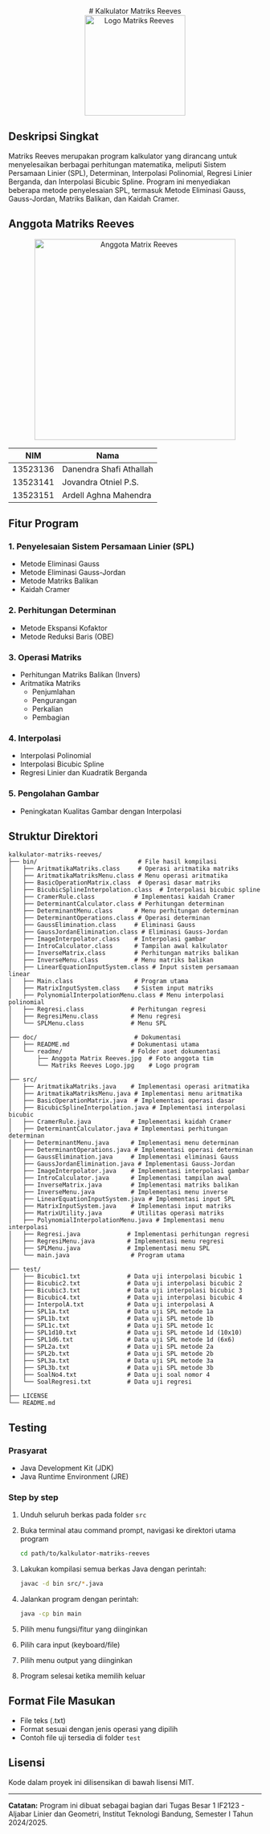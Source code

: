 <div align="center">
# Kalkulator Matriks Reeves
</div>
<div align="center">
  <img src="readme/Matriks%20Reeves%20Logo.jpg" alt="Logo Matriks Reeves" width="200"/>
</div>

## Deskripsi Singkat
Matriks Reeves merupakan program kalkulator yang dirancang untuk menyelesaikan berbagai perhitungan matematika, meliputi Sistem Persamaan Linier (SPL), Determinan, Interpolasi Polinomial, Regresi Linier Berganda, dan Interpolasi Bicubic Spline. Program ini menyediakan beberapa metode penyelesaian SPL, termasuk Metode Eliminasi Gauss, Gauss-Jordan, Matriks Balikan, dan Kaidah Cramer.

## Anggota Matriks Reeves
<div align="center">
  <img src="readme/Anggota%20Matrix%20Reeves.jpg" alt="Anggota Matrix Reeves" width="400"/>

| NIM      | Nama                    |
|----------|-------------------------|
| 13523136 | Danendra Shafi Athallah |
| 13523141 | Jovandra Otniel P.S.    |
| 13523151 | Ardell Aghna Mahendra   |
</div>

## Fitur Program

### 1. Penyelesaian Sistem Persamaan Linier (SPL)
- Metode Eliminasi Gauss
- Metode Eliminasi Gauss-Jordan
- Metode Matriks Balikan
- Kaidah Cramer

### 2. Perhitungan Determinan
- Metode Ekspansi Kofaktor
- Metode Reduksi Baris (OBE)

### 3. Operasi Matriks
- Perhitungan Matriks Balikan (Invers)
- Aritmatika Matriks
  - Penjumlahan
  - Pengurangan
  - Perkalian
  - Pembagian

### 4. Interpolasi
- Interpolasi Polinomial
- Interpolasi Bicubic Spline
- Regresi Linier dan Kuadratik Berganda

### 5. Pengolahan Gambar
- Peningkatan Kualitas Gambar dengan Interpolasi

## Struktur Direktori
```
kalkulator-matriks-reeves/
├── bin/                            # File hasil kompilasi
│   ├── AritmatikaMatriks.class     # Operasi aritmatika matriks
│   ├── AritmatikaMatriksMenu.class # Menu operasi aritmatika
│   ├── BasicOperationMatrix.class  # Operasi dasar matriks
│   ├── BicubicSplineInterpolation.class  # Interpolasi bicubic spline
│   ├── CramerRule.class           # Implementasi kaidah Cramer
│   ├── DeterminantCalculator.class # Perhitungan determinan
│   ├── DeterminantMenu.class      # Menu perhitungan determinan
│   ├── DeterminantOperations.class # Operasi determinan
│   ├── GaussElimination.class     # Eliminasi Gauss
│   ├── GaussJordanElimination.class # Eliminasi Gauss-Jordan
│   ├── ImageInterpolator.class    # Interpolasi gambar
│   ├── IntroCalculator.class      # Tampilan awal kalkulator
│   ├── InverseMatrix.class        # Perhitungan matriks balikan
│   ├── InverseMenu.class          # Menu matriks balikan
│   ├── LinearEquationInputSystem.class # Input sistem persamaan linear
│   ├── Main.class                 # Program utama
│   ├── MatrixInputSystem.class    # Sistem input matriks
│   ├── PolynomialInterpolationMenu.class # Menu interpolasi polinomial
│   ├── Regresi.class             # Perhitungan regresi
│   ├── RegresiMenu.class         # Menu regresi
│   └── SPLMenu.class             # Menu SPL
│
├── doc/                           # Dokumentasi
│   ├── README.md                 # Dokumentasi utama
│   └── readme/                   # Folder aset dokumentasi
│       ├── Anggota Matrix Reeves.jpg  # Foto anggota tim
│       └── Matriks Reeves Logo.jpg    # Logo program
│
├── src/                          
│   ├── AritmatikaMatriks.java    # Implementasi operasi aritmatika
│   ├── AritmatikaMatriksMenu.java # Implementasi menu aritmatika
│   ├── BasicOperationMatrix.java  # Implementasi operasi dasar
│   ├── BicubicSplineInterpolation.java # Implementasi interpolasi bicubic
│   ├── CramerRule.java           # Implementasi kaidah Cramer
│   ├── DeterminantCalculator.java # Implementasi perhitungan determinan
│   ├── DeterminantMenu.java      # Implementasi menu determinan
│   ├── DeterminantOperations.java # Implementasi operasi determinan
│   ├── GaussElimination.java     # Implementasi eliminasi Gauss
│   ├── GaussJordanElimination.java # Implementasi Gauss-Jordan
│   ├── ImageInterpolator.java    # Implementasi interpolasi gambar
│   ├── IntroCalculator.java      # Implementasi tampilan awal
│   ├── InverseMatrix.java        # Implementasi matriks balikan
│   ├── InverseMenu.java          # Implementasi menu inverse
│   ├── LinearEquationInputSystem.java # Implementasi input SPL
│   ├── MatrixInputSystem.java    # Implementasi input matriks
│   ├── MatrixUtility.java        # Utilitas operasi matriks
│   ├── PolynomialInterpolationMenu.java # Implementasi menu interpolasi
│   ├── Regresi.java             # Implementasi perhitungan regresi
│   ├── RegresiMenu.java         # Implementasi menu regresi
│   ├── SPLMenu.java             # Implementasi menu SPL
│   └── main.java                 # Program utama
│
├── test/   
│   ├── Bicubic1.txt             # Data uji interpolasi bicubic 1
│   ├── Bicubic2.txt             # Data uji interpolasi bicubic 2
│   ├── Bicubic3.txt             # Data uji interpolasi bicubic 3
│   ├── Bicubic4.txt             # Data uji interpolasi bicubic 4
│   ├── InterpolA.txt            # Data uji interpolasi A
│   ├── SPL1a.txt                # Data uji SPL metode 1a
│   ├── SPL1b.txt                # Data uji SPL metode 1b
│   ├── SPL1c.txt                # Data uji SPL metode 1c
│   ├── SPL1d10.txt              # Data uji SPL metode 1d (10x10)
│   ├── SPL1d6.txt               # Data uji SPL metode 1d (6x6)
│   ├── SPL2a.txt                # Data uji SPL metode 2a
│   ├── SPL2b.txt                # Data uji SPL metode 2b
│   ├── SPL3a.txt                # Data uji SPL metode 3a
│   ├── SPL3b.txt                # Data uji SPL metode 3b
│   ├── SoalNo4.txt              # Data uji soal nomor 4
│   └── SoalRegresi.txt          # Data uji regresi
│
├── LICENSE                       
└── README.md          
```

## Testing

### Prasyarat
- Java Development Kit (JDK)
- Java Runtime Environment (JRE)

### Step by step
1. Unduh seluruh berkas pada folder `src`

2. Buka terminal atau command prompt, navigasi ke direktori utama program
   ```bash
   cd path/to/kalkulator-matriks-reeves
   ```

3. Lakukan kompilasi semua berkas Java dengan perintah:
   ```bash
   javac -d bin src/*.java
   ```

4. Jalankan program dengan perintah:
   ```bash
   java -cp bin main
   ```

5. Pilih menu fungsi/fitur yang diinginkan

6. Pilih cara input (keyboard/file)

7. Pilih menu output yang diinginkan

8. Program selesai ketika memilih keluar


## Format File Masukan
- File teks (.txt)
- Format sesuai dengan jenis operasi yang dipilih
- Contoh file uji tersedia di folder `test`

## Lisensi
Kode dalam proyek ini dilisensikan di bawah lisensi MIT.

---
**Catatan:** Program ini dibuat sebagai bagian dari Tugas Besar 1 IF2123 - Aljabar Linier dan Geometri, Institut Teknologi Bandung, Semester I Tahun 2024/2025.
